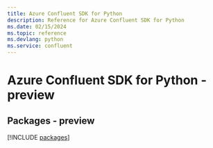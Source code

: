 ```yaml
---
title: Azure Confluent SDK for Python
description: Reference for Azure Confluent SDK for Python
ms.date: 02/15/2024
ms.topic: reference
ms.devlang: python
ms.service: confluent
---
```

# Azure Confluent SDK for Python - preview
## Packages - preview
[!INCLUDE [packages](confluent-index.md)]